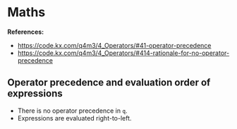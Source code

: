 # Maths 

**References:**
- https://code.kx.com/q4m3/4_Operators/#41-operator-precedence
- https://code.kx.com/q4m3/4_Operators/#414-rationale-for-no-operator-precedence


## Operator precedence and evaluation order of expressions

- There is no operator precedence in `q`.
- Expressions are evaluated right-to-left.

